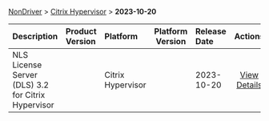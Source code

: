 
[NonDriver](/README.md)  >  [Citrix Hypervisor](/index/NonDriver/Citrix_Hypervisor.md)  >  **2023-10-20**



| Description            | Product Version    | Platform                | Platform Version           | Release Date           |             Actions              |
| ---------------------- | :----------------- | :---------------------- | -------------------------- | :--------------------- | :------------------------------: |
| NLS License Server (DLS) 3.2 for Citrix Hypervisor |  | Citrix Hypervisor |  | 2023-10-20 | [View Details](/details/c81bfe_NLS_License_Server_(DLS)_3.2_for_Citrix_Hypervisor.md) |
